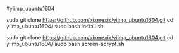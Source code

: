 #yiimp_ubuntu1604

sudo git clone https://github.com/xixmexix/yiimp_ubuntu1604.git
cd yiimp_ubuntu1604/
sudo bash install.sh

sudo git clone https://github.com/xixmexix/yiimp_ubuntu1604.git
cd yiimp_ubuntu1604/
sudo bash screen-scrypt.sh
